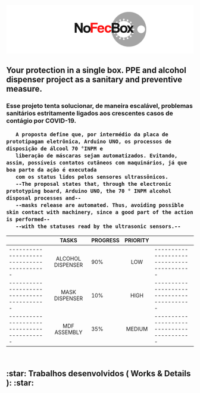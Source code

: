 <img src="/src/nofecboxheader.png">
<h2> Your protection in a single box. PPE and alcohol dispenser project as a sanitary and preventive measure.</h2>
<p>
  <h3> Esse projeto tenta solucionar, de maneira escalável, problemas sanitários estritamente ligados aos crescentes casos de contágio por COVID-19.
       
       A proposta define que, por intermédio da placa de prototipagam eletrônica, Arduino UNO, os processos de disposição de álcool 70 °INPM e
       liberação de máscaras sejam automatizados. Evitando, assim, possíveis contatos cutâneos com maquinários, já que boa parte da ação é executada
       com os status lidos pelos sensores ultrassônicos.
       --The proposal states that, through the electronic prototyping board, Arduino UNO, the 70 ° INPM alcohol disposal processes and--
       --masks release are automated. Thus, avoiding possible skin contact with machinery, since a good part of the action is performed--
       --with the statuses read by the ultrasonic sensors.--
  </h3>
</p>

|                                           |       TASKS       | PROGRESS | PRIORITY |                                           |
|-------------------------------------------|:-----------------:|----------|:--------:|-------------------------------------------|
| ----------------------------------------- | ALCOHOL DISPENSER |    90%   |    LOW   | ----------------------------------------- |
| ----------------------------------------- | MASK DISPENSER    |    10%   |   HIGH   | ----------------------------------------- |
| ----------------------------------------- | MDF ASSEMBLY      |    35%   |  MEDIUM  | ----------------------------------------- |
<br>
 <h2>:star: Trabalhos desenvolvidos ( Works & Details ): :star:</h2>
</br>


